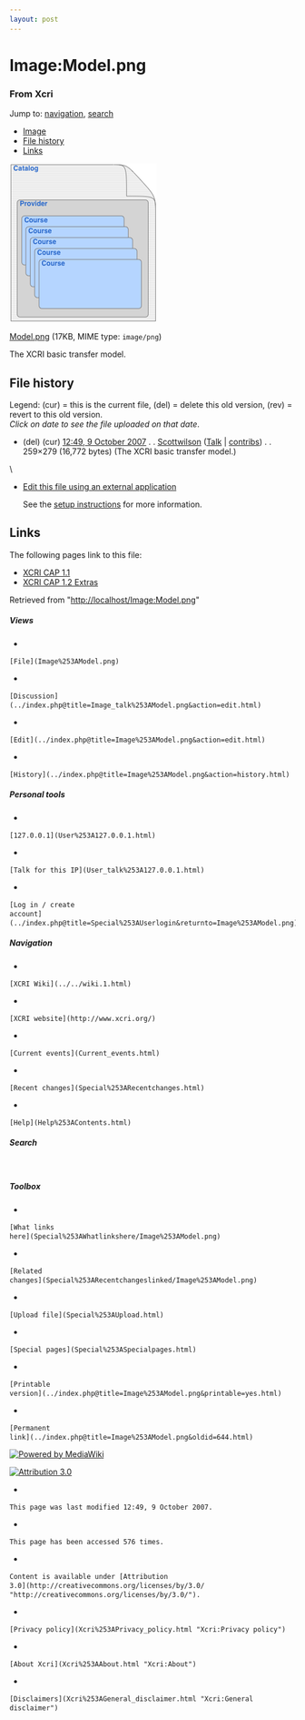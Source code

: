 ```yaml
---
layout: post
---
```








Image:Model.png 
===============













### From Xcri 







Jump to: [navigation](Image%253AModel.png#column-one),
[search](Image%253AModel.png#searchInput)



-   [Image](Image%253AModel.png#file)
-   [File history](Image%253AModel.png#filehistory)
-   [Links](Image%253AModel.png#filelinks)



![Image:Model.png](../images/7/79/Model.png)





[Model.png](../images/7/79/Model.png "Model.png")‎  (17KB, MIME type: `image/png`)



The XCRI basic transfer model.

File history 
------------

Legend: (cur) = this is the current file, (del) = delete this old
version, (rev) = revert to this old version.\
*Click on date to see the file uploaded on that date*.

-   (del) (cur) [12:49, 9 October
    2007](../images/7/79/Model.png "/wiki/images/7/79/Model.png") . .
    [Scottwilson](../index.php@title=User%253AScottwilson&action=edit.html "User:Scottwilson")
    ([Talk](../index.php@title=User_talk%253AScottwilson&action=edit.html "User talk:Scottwilson")
    |
    [contribs](Special%253AContributions/Scottwilson.html "Special:Contributions/Scottwilson")) .
    . 259×279 (16,772 bytes) (The XCRI basic
    transfer model.)

\
-   [Edit this file using an external
    application](../index.php@title=Image%253AModel.png&action=edit&externaledit=true&mode=file "Image:Model.png")
    

    See the [setup
    instructions](http://meta.wikimedia.org/wiki/Help:External_editors "http://meta.wikimedia.org/wiki/Help:External_editors") for more information.

    

Links 
-----

The following pages link to this file:

-   [XCRI CAP 1.1](XCRI_CAP_1.1.html "XCRI CAP 1.1")
-   [XCRI CAP 1.2
    Extras](XCRI_CAP_1.2_Extras.html "XCRI CAP 1.2 Extras")



Retrieved from
"[http://localhost/Image:Model.png](Image%253AModel.png)"

















##### Views



-   

    

    [File](Image%253AModel.png)
-   

    

    [Discussion](../index.php@title=Image_talk%253AModel.png&action=edit.html)
-   

    

    [Edit](../index.php@title=Image%253AModel.png&action=edit.html)
-   

    

    [History](../index.php@title=Image%253AModel.png&action=history.html)







##### Personal tools



-   

    

    [127.0.0.1](User%253A127.0.0.1.html)
-   

    

    [Talk for this IP](User_talk%253A127.0.0.1.html)
-   

    

    [Log in / create
    account](../index.php@title=Special%253AUserlogin&returnto=Image%253AModel.png)











[](../../wiki.1.html "XCRI Wiki")





##### Navigation



-   

    

    [XCRI Wiki](../../wiki.1.html)
-   

    

    [XCRI website](http://www.xcri.org/)
-   

    

    [Current events](Current_events.html)
-   

    

    [Recent changes](Special%253ARecentchanges.html)
-   

    

    [Help](Help%253AContents.html)







##### Search





 









##### Toolbox



-   

    

    [What links
    here](Special%253AWhatlinkshere/Image%253AModel.png)
-   

    

    [Related
    changes](Special%253ARecentchangeslinked/Image%253AModel.png)
-   

    

    [Upload file](Special%253AUpload.html)
-   

    

    [Special pages](Special%253ASpecialpages.html)
-   

    

    [Printable
    version](../index.php@title=Image%253AModel.png&printable=yes.html)
-   

    

    [Permanent
    link](../index.php@title=Image%253AModel.png&oldid=644.html)















[![Powered by
MediaWiki](../skins/common/images/poweredby_mediawiki_88x31.png)](http://www.mediawiki.org/)





[![Attribution 3.0
](http://i.creativecommons.org/l/by/3.0/88x31.png)](http://creativecommons.org/licenses/by/3.0/)



-   

    

    This page was last modified 12:49, 9 October 2007.
-   

    

    This page has been accessed 576 times.
-   

    

    Content is available under [Attribution
    3.0](http://creativecommons.org/licenses/by/3.0/ "http://creativecommons.org/licenses/by/3.0/").
-   

    

    [Privacy policy](Xcri%253APrivacy_policy.html "Xcri:Privacy policy")
-   

    

    [About Xcri](Xcri%253AAbout.html "Xcri:About")
-   

    

    [Disclaimers](Xcri%253AGeneral_disclaimer.html "Xcri:General disclaimer")




